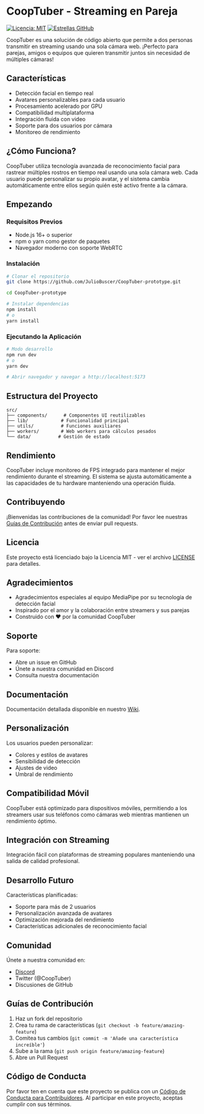 # CoopTuber - Streaming en Pareja

[![Licencia: MIT](https://img.shields.io/badge/Licencia-MIT-yellow.svg)](https://opensource.org/licenses/MIT)
[![Estrellas GitHub](https://img.shields.io/github/stars/JulioBuscer/CoopTuber-prototype.svg?style=social)](https://github.com/JulioBuscer/CoopTuber-prototype/stargazers)

CoopTuber es una solución de código abierto que permite a dos personas transmitir en streaming usando una sola cámara web. ¡Perfecto para parejas, amigos o equipos que quieren transmitir juntos sin necesidad de múltiples cámaras!

## Características

- Detección facial en tiempo real
- Avatares personalizables para cada usuario
- Procesamiento acelerado por GPU
- Compatibilidad multiplataforma
- Integración fluida con video
- Soporte para dos usuarios por cámara
- Monitoreo de rendimiento

## ¿Cómo Funciona?

CoopTuber utiliza tecnología avanzada de reconocimiento facial para rastrear múltiples rostros en tiempo real usando una sola cámara web. Cada usuario puede personalizar su propio avatar, y el sistema cambia automáticamente entre ellos según quién esté activo frente a la cámara.

## Empezando

### Requisitos Previos

- Node.js 16+ o superior
- npm o yarn como gestor de paquetes
- Navegador moderno con soporte WebRTC

### Instalación

```bash
# Clonar el repositorio
git clone https://github.com/JulioBuscer/CoopTuber-prototype.git

cd CoopTuber-prototype

# Instalar dependencias
npm install
# o
yarn install
```

### Ejecutando la Aplicación

```bash
# Modo desarrollo
npm run dev
# o
yarn dev

# Abrir navegador y navegar a http://localhost:5173
```

## Estructura del Proyecto

```
src/
├── components/      # Componentes UI reutilizables
├── lib/            # Funcionalidad principal
├── utils/          # Funciones auxiliares
├── workers/        # Web workers para cálculos pesados
└── data/          # Gestión de estado
```

## Rendimiento

CoopTuber incluye monitoreo de FPS integrado para mantener el mejor rendimiento durante el streaming. El sistema se ajusta automáticamente a las capacidades de tu hardware manteniendo una operación fluida.

## Contribuyendo

¡Bienvenidas las contribuciones de la comunidad! Por favor lee nuestras [Guías de Contribución](CONTRIBUTING.md) antes de enviar pull requests.

## Licencia

Este proyecto está licenciado bajo la Licencia MIT - ver el archivo [LICENSE](LICENSE) para detalles.

## Agradecimientos

- Agradecimientos especiales al equipo MediaPipe por su tecnología de detección facial
- Inspirado por el amor y la colaboración entre streamers y sus parejas
- Construido con ❤️ por la comunidad CoopTuber

## Soporte

Para soporte:

- Abre un issue en GitHub
- Únete a nuestra comunidad en Discord
- Consulta nuestra documentación

## Documentación

Documentación detallada disponible en nuestro [Wiki](https://github.com/JulioBuscer/CoopTuber-prototype/wiki).

## Personalización

Los usuarios pueden personalizar:
- Colores y estilos de avatares
- Sensibilidad de detección
- Ajustes de video
- Umbral de rendimiento

## Compatibilidad Móvil

CoopTuber está optimizado para dispositivos móviles, permitiendo a los streamers usar sus teléfonos como cámaras web mientras mantienen un rendimiento óptimo.

## Integración con Streaming

Integración fácil con plataformas de streaming populares manteniendo una salida de calidad profesional.

## Desarrollo Futuro

Características planificadas:
- Soporte para más de 2 usuarios
- Personalización avanzada de avatares
- Optimización mejorada del rendimiento
- Características adicionales de reconocimiento facial

## Comunidad

Únete a nuestra comunidad en:
- [Discord](https://discord.com/invite/cooptuber)
- Twitter (@CoopTuber)
- Discusiones de GitHub

## Guías de Contribución

1. Haz un fork del repositorio
2. Crea tu rama de características (`git checkout -b feature/amazing-feature`)
3. Comitea tus cambios (`git commit -m 'Añade una característica increíble'`)
4. Sube a la rama (`git push origin feature/amazing-feature`)
5. Abre un Pull Request

## Código de Conducta

Por favor ten en cuenta que este proyecto se publica con un [Código de Conducta para Contribuidores](CODE_OF_CONDUCT.md). Al participar en este proyecto, aceptas cumplir con sus términos.
